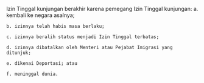 Izin Tinggal kunjungan berakhir karena pemegang Izin Tinggal kunjungan:
    a. kembali ke negara asalnya;

    b. izinnya telah habis masa berlaku;

    c. izinnya beralih status menjadi Izin Tinggal terbatas;

    d. izinnya dibatalkan oleh Menteri atau Pejabat Imigrasi yang ditunjuk;

    e. dikenai Deportasi; atau

    f. meninggal dunia.
